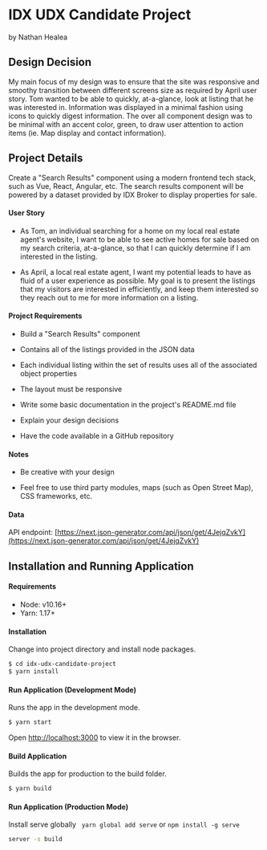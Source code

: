 # IDX UDX Candidate Project

by Nathan Healea

## Design Decision

My main focus of my design was to ensure that the site was responsive and smoothy transition between different screens size as required by April user story. Tom wanted to be able to quickly, at-a-glance, look at listing that he was interested in. Information was displayed in a minimal fashion using icons to quickly digest information. The over all component design was to be minimal with an accent color, green, to draw user attention to action items (ie. Map display and contact information).

## Project Details

Create a "Search Results" component using a modern frontend tech stack, such as Vue, React, Angular, etc. The search results component will be powered by a dataset provided by IDX Broker to display properties for sale.

#### **User Story**

- As Tom, an individual searching for a home on my local real estate agent's website, I want to be able to see active homes for sale based on my search criteria, at-a-glance, so that I can quickly determine if I am interested in the listing.

- As April, a local real estate agent, I want my potential leads to have as fluid of a user experience as possible. My goal is to present the listings that my visitors are interested in efficiently, and keep them interested so they reach out to me for more information on a listing.

#### **Project Requirements**

- Build a "Search Results" component

- Contains all of the listings provided in the JSON data

- Each individual listing within the set of results uses all of the associated object properties

- The layout must be responsive

- Write some basic documentation in the project's README.md file

- Explain your design decisions

- Have the code available in a GitHub repository

#### **Notes**

- Be creative with your design

- Feel free to use third party modules, maps (such as Open Street Map), CSS frameworks, etc.

#### **Data**

API endpoint: [https://next.json-generator.com/api/json/get/4JejqZvkY](https://next.json-generator.com/api/json/get/4JejqZvkY)

## Installation and Running Application

#### **Requirements**

- Node: v10.16+
- Yarn: 1.17+

#### **Installation**

Change into project directory and install node packages.

```bash
$ cd idx-udx-candidate-project
$ yarn install
```

#### **Run Application (Development Mode)**

Runs the app in the development mode.

```bash
$ yarn start
```

Open [http://localhost:3000](http://localhost:3000) to view it in the browser.

#### **Build Application**

Builds the app for production to the build folder.

```bash
$ yarn build
```

#### **Run Application (Production Mode)**

Install serve globally ` yarn global add serve` or `npm install -g serve`

```bash
server -s build
```
